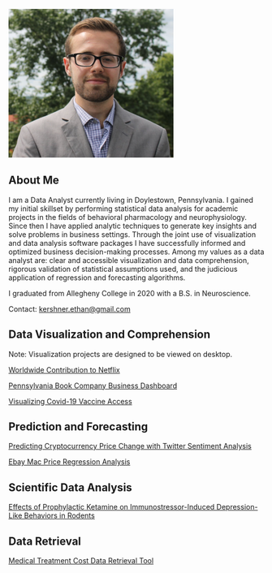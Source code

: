 ![photo](https://github.com/ethankershner/ethankershner.github.io/blob/master/profile.PNG?raw=true)

## About Me

I am a Data Analyst currently living in Doylestown, Pennsylvania. I gained my initial skillset by performing statistical data analysis for academic projects in the fields of behavioral pharmacology and neurophysiology. Since then I have applied analytic techniques to generate key insights and solve problems in business settings. Through the joint use of visualization and data analysis software packages I have successfully informed and optimized business decision-making processes. Among my values as a data analyst are: clear and accessible visualization and data comprehension, rigorous validation of statistical assumptions used, and the judicious application of regression and forecasting algorithms. 

I graduated from Allegheny College in 2020 with a B.S. in Neuroscience.

Contact: [kershner.ethan@gmail.com](kershner.ethan@gmail.com)

## Data Visualization and Comprehension

Note: Visualization projects are designed to be viewed on desktop.

[Worldwide Contribution to Netflix](https://public.tableau.com/profile/ethan.kershner#!/vizhome/WorldwideContributiontoNetlfix/Dashboard1)

[Pennsylvania Book Company Business Dashboard](https://public.tableau.com/profile/ethan.kershner#!/vizhome/PennsylvaniaBookCompanySalesDashboard/Dashboard1)

[Visualizing Covid-19 Vaccine Access](https://public.tableau.com/profile/ethan.kershner#!/vizhome/VisualizingCovid-19VaccineAccessWorldwide/Dashboard1)

## Prediction and Forecasting

[Predicting Cryptocurrency Price Change with Twitter Sentiment Analysis](https://github.com/ethankershner/crypto-price-prediction/blob/main/predict.ipynb)

[Ebay Mac Price Regression Analysis](https://github.com/ethankershner/mac-price-regression/blob/main/analysis.ipynb)

## Scientific Data Analysis

[Effects of Prophylactic Ketamine on Immunostressor-Induced Depression-Like Behaviors in Rodents](https://drive.google.com/file/d/1D-od03iSMZZr7dJiUS0c78EfDdS7ioy5/view?usp=sharing)

## Data Retrieval

[Medical Treatment Cost Data Retrieval Tool](https://github.com/ethankershner/treatment-cost-data-retrieval/blob/main/tool.ipynb)

